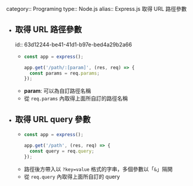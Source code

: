 category:: Programing
type:: Node.js
alias:: Express.js 取得 URL 路徑參數

- ## 取得 URL 路徑參數
  id:: 63d12244-be41-41d1-b97e-bed4a29b2a66
	- ```javascript
	  const app = express();
	  
	  app.get('/path/:[param]', (res, req) => {
	    const params = req.params;
	  });
	  ```
	- **param**: 可以為自訂路徑名稱
	- 從 `req.params` 內取得上面所自訂的路徑名稱
- ## 取得 URL query 參數
	- ```javascript
	  const app = express();
	  
	  app.get('/path', (res, req) => {
	    const query = req.query;
	  });
	  ```
	- 路徑後方帶入以 `?key=value` 格式的字串，多個參數以「`&`」隔開
	- 從 `req.query` 內取得上面所自訂的 query